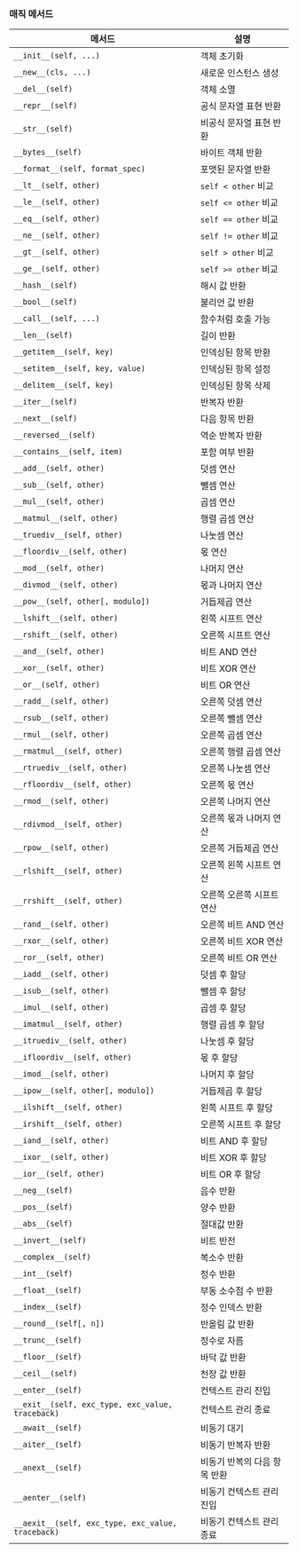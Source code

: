 ### 매직 메서드

| 메서드 | 설명 |
|--------|------|
| `__init__(self, ...)` | 객체 초기화 |
| `__new__(cls, ...)` | 새로운 인스턴스 생성 |
| `__del__(self)` | 객체 소멸 |
| `__repr__(self)` | 공식 문자열 표현 반환 |
| `__str__(self)` | 비공식 문자열 표현 반환 |
| `__bytes__(self)` | 바이트 객체 반환 |
| `__format__(self, format_spec)` | 포맷된 문자열 반환 |
| `__lt__(self, other)` | `self < other` 비교 |
| `__le__(self, other)` | `self <= other` 비교 |
| `__eq__(self, other)` | `self == other` 비교 |
| `__ne__(self, other)` | `self != other` 비교 |
| `__gt__(self, other)` | `self > other` 비교 |
| `__ge__(self, other)` | `self >= other` 비교 |
| `__hash__(self)` | 해시 값 반환 |
| `__bool__(self)` | 불리언 값 반환 |
| `__call__(self, ...)` | 함수처럼 호출 가능 |
| `__len__(self)` | 길이 반환 |
| `__getitem__(self, key)` | 인덱싱된 항목 반환 |
| `__setitem__(self, key, value)` | 인덱싱된 항목 설정 |
| `__delitem__(self, key)` | 인덱싱된 항목 삭제 |
| `__iter__(self)` | 반복자 반환 |
| `__next__(self)` | 다음 항목 반환 |
| `__reversed__(self)` | 역순 반복자 반환 |
| `__contains__(self, item)` | 포함 여부 반환 |
| `__add__(self, other)` | 덧셈 연산 |
| `__sub__(self, other)` | 뺄셈 연산 |
| `__mul__(self, other)` | 곱셈 연산 |
| `__matmul__(self, other)` | 행렬 곱셈 연산 |
| `__truediv__(self, other)` | 나눗셈 연산 |
| `__floordiv__(self, other)` | 몫 연산 |
| `__mod__(self, other)` | 나머지 연산 |
| `__divmod__(self, other)` | 몫과 나머지 연산 |
| `__pow__(self, other[, modulo])` | 거듭제곱 연산 |
| `__lshift__(self, other)` | 왼쪽 시프트 연산 |
| `__rshift__(self, other)` | 오른쪽 시프트 연산 |
| `__and__(self, other)` | 비트 AND 연산 |
| `__xor__(self, other)` | 비트 XOR 연산 |
| `__or__(self, other)` | 비트 OR 연산 |
| `__radd__(self, other)` | 오른쪽 덧셈 연산 |
| `__rsub__(self, other)` | 오른쪽 뺄셈 연산 |
| `__rmul__(self, other)` | 오른쪽 곱셈 연산 |
| `__rmatmul__(self, other)` | 오른쪽 행렬 곱셈 연산 |
| `__rtruediv__(self, other)` | 오른쪽 나눗셈 연산 |
| `__rfloordiv__(self, other)` | 오른쪽 몫 연산 |
| `__rmod__(self, other)` | 오른쪽 나머지 연산 |
| `__rdivmod__(self, other)` | 오른쪽 몫과 나머지 연산 |
| `__rpow__(self, other)` | 오른쪽 거듭제곱 연산 |
| `__rlshift__(self, other)` | 오른쪽 왼쪽 시프트 연산 |
| `__rrshift__(self, other)` | 오른쪽 오른쪽 시프트 연산 |
| `__rand__(self, other)` | 오른쪽 비트 AND 연산 |
| `__rxor__(self, other)` | 오른쪽 비트 XOR 연산 |
| `__ror__(self, other)` | 오른쪽 비트 OR 연산 |
| `__iadd__(self, other)` | 덧셈 후 할당 |
| `__isub__(self, other)` | 뺄셈 후 할당 |
| `__imul__(self, other)` | 곱셈 후 할당 |
| `__imatmul__(self, other)` | 행렬 곱셈 후 할당 |
| `__itruediv__(self, other)` | 나눗셈 후 할당 |
| `__ifloordiv__(self, other)` | 몫 후 할당 |
| `__imod__(self, other)` | 나머지 후 할당 |
| `__ipow__(self, other[, modulo])` | 거듭제곱 후 할당 |
| `__ilshift__(self, other)` | 왼쪽 시프트 후 할당 |
| `__irshift__(self, other)` | 오른쪽 시프트 후 할당 |
| `__iand__(self, other)` | 비트 AND 후 할당 |
| `__ixor__(self, other)` | 비트 XOR 후 할당 |
| `__ior__(self, other)` | 비트 OR 후 할당 |
| `__neg__(self)` | 음수 반환 |
| `__pos__(self)` | 양수 반환 |
| `__abs__(self)` | 절대값 반환 |
| `__invert__(self)` | 비트 반전 |
| `__complex__(self)` | 복소수 반환 |
| `__int__(self)` | 정수 반환 |
| `__float__(self)` | 부동 소수점 수 반환 |
| `__index__(self)` | 정수 인덱스 반환 |
| `__round__(self[, n])` | 반올림 값 반환 |
| `__trunc__(self)` | 정수로 자름 |
| `__floor__(self)` | 바닥 값 반환 |
| `__ceil__(self)` | 천장 값 반환 |
| `__enter__(self)` | 컨텍스트 관리 진입 |
| `__exit__(self, exc_type, exc_value, traceback)` | 컨텍스트 관리 종료 |
| `__await__(self)` | 비동기 대기 |
| `__aiter__(self)` | 비동기 반복자 반환 |
| `__anext__(self)` | 비동기 반복의 다음 항목 반환 |
| `__aenter__(self)` | 비동기 컨텍스트 관리 진입 |
| `__aexit__(self, exc_type, exc_value, traceback)` | 비동기 컨텍스트 관리 종료 |
